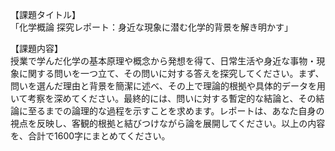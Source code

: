 【課題タイトル】  
「化学概論 探究レポート：身近な現象に潜む化学的背景を解き明かす」

【課題内容】  
授業で学んだ化学の基本原理や概念から発想を得て、日常生活や身近な事物・現象に関する問いを一つ立て、その問いに対する答えを探究してください。まず、問いを選んだ理由と背景を簡潔に述べ、その上で理論的根拠や具体的データを用いて考察を深めてください。最終的には、問いに対する暫定的な結論と、その結論に至るまでの論理的な過程を示すことを求めます。レポートは、あなた自身の視点を反映し、客観的根拠と結びつけながら論を展開してください。以上の内容を、合計で1600字にまとめてください。